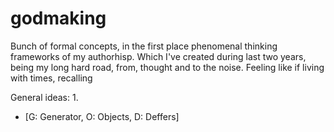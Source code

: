# godmaking

Bunch of formal concepts, in the first place phenomenal thinking frameworks of my authorhisp. Which I've created during last two years, being my long hard road, from, thought and to the noise. Feeling like if living with  times, recalling 





General ideas:
  1.  


- [G: Generator, O: Objects, D: Deffers] 
